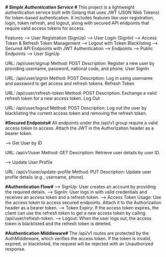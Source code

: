 ***********************# Simple Authentication Service #***********************
This project is a lightweight authentication service built with Golang that uses JWT (JSON Web Tokens) for token-based authentication. It includes features like user registration, login, token refresh, and logout, along with secured API endpoints that require valid access tokens for access.

Features
--> User Registration (SignUp)
--> User Login (SignIn)
--> Access Token & Refresh Token Management
--> Logout with Token Blacklisting
--> Secured API Endpoints with JWT Authentication
--> Endpoints
--> Public Endpoints
--> User SignUp

URL: /api/user/signup
Method: POST
Description: Register a new user by providing username, password, national code, and phone.
User SignIn

URL: /api/user/signin
Method: POST
Description: Log in using username and password to get access and refresh tokens.
Refresh Token

URL: /api/user/refresh-token
Method: POST
Description: Exchange a valid refresh token for a new access token.
Log Out

URL: /api/user/logout
Method: POST
Description: Log out the user by blacklisting the current access token and removing the refresh token.

**#Secured Endpoints#**
All endpoints under the /api/v1 group require a valid access token to access. Attach the JWT in the Authorization header as a bearer token.

--> Get User by ID

URL: /api/v1/user
Method: GET
Description: Retrieve user details by user ID.

--> Update User Profile

URL: /api/v1/user/update-profile
Method: PUT
Description: Update user profile details (e.g., username, phone).

**#Authentication Flow#**
--> SignUp: User creates an account by providing the required details.
--> SignIn: User logs in with valid credentials and receives an access token and a refresh token.
--> Access Token Usage: Use the access token to access secured endpoints. Attach it to the Authorization header as a bearer token.
--> Token Expiry: If the access token expires, the client can use the refresh token to get a new access token by calling /api/user/refresh-token.
--> Logout: When the user logs out, the access token is blacklisted and the refresh token is deleted.

**#Authentication Middleware#**
The /api/v1 routes are protected by the AuthMiddleware, which verifies the access token.
If the token is invalid, expired, or blacklisted, the request will be rejected with an Unauthorized response.
